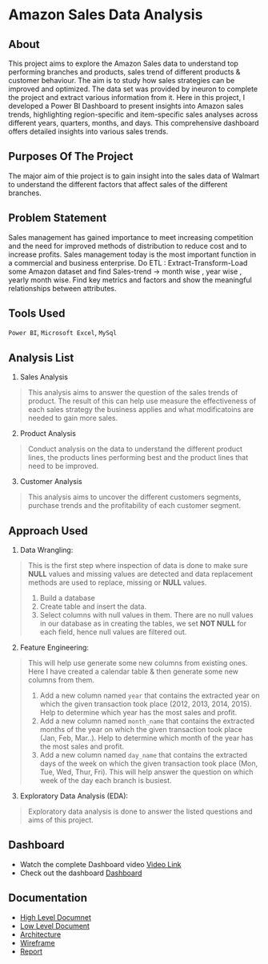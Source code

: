 # Amazon Sales Data Analysis
## About
This project aims to explore the Amazon Sales data to understand top performing branches and products, sales trend of different products & customer behaviour. The aim is to study how sales strategies can be improved and optimized. The data set was provided by ineuron to complete the project and extract various information from it.
Here in this project, I developed a Power BI Dashboard to present insights into Amazon sales trends, highlighting region-specific and item-specific sales analyses across different years, quarters, months, and days. This comprehensive dashboard offers detailed insights into various sales trends.

## Purposes Of The Project
The major aim of thie project is to gain insight into the sales data of Walmart to understand the different factors that affect sales of the different branches.

## Problem Statement
Sales management has gained importance to meet increasing competition and the need for improved methods of distribution to reduce cost and to increase profits. Sales management today is the most important function in a commercial and business enterprise.
Do ETL : Extract-Transform-Load some Amazon dataset and find Sales-trend -> month wise , year wise , yearly month wise. 
Find key metrics and factors and show the meaningful relationships between attributes.

## Tools Used
`Power BI`,
`Microsoft Excel`,
`MySql`

## Analysis List
1. Sales Analysis
> This analysis aims to answer the question of the sales trends of product. The result of this can help use measure the effectiveness of each sales strategy the business applies and what modificatoins are needed to gain more sales.

2. Product Analysis
> Conduct analysis on the data to understand the different product lines, the products lines performing best and the product lines that need to be improved.

3. Customer Analysis
> This analysis aims to uncover the different customers segments, purchase trends and the profitability of each customer segment.

## Approach Used
1. Data Wrangling:
> This is the first step where inspection of data is done to make sure **NULL** values and missing values are detected and data replacement methods are used to replace, missing or **NULL** values.
> 1. Build a database
> 2. Create table and insert the data.
> 3. Select columns with null values in them. There are no null values in our database as in creating the tables, we set **NOT NULL** for each field, hence null values are filtered out.

2. Feature Engineering:
>This will help use generate some new columns from existing ones. Here I have created a calendar table & then generate some new columns from them.
>1. Add a new column named `year` that contains the extracted year on which the given transaction took place (2012, 2013, 2014, 2015). Help to determine which year has the most sales and profit.
>2. Add a new column named `month_name` that contains the extracted months of the year on which the given transaction took place (Jan, Feb, Mar..). Help to determine which month of the year has the most sales and profit.
> 3. Add a new column named `day_name` that contains the extracted days of the week on which the given transaction took place (Mon, Tue, Wed, Thur, Fri). This will help answer the question on which week of the day each branch is busiest.

3. Exploratory Data Analysis (EDA):
>Exploratory data analysis is done to answer the listed questions and aims of this project.

## Dashboard
* Watch the complete Dashboard video [Video Link](https://www.youtube.com/watch?v=AXy5okhiFeY&t=1s)
* Check out the dashboard [Dashboard](https://www.novypro.com/profile_about/sandeep-borase?Popup=memberProject&Data=1714909286862x790781689201478600
)

## Documentation
* [High Level Documnet](https://github.com/Sandeepborse77/Ineuron-Internship-Amazon-Sales-Project/blob/main/HLD%20Document.pdf)
* [Low Level Document](https://github.com/Sandeepborse77/Ineuron-Internship-Amazon-Sales-Project/blob/main/LLD%20Document.pdf)
* [Architecture](https://github.com/Sandeepborse77/Ineuron-Internship-Amazon-Sales-Project/blob/main/Architecture.pdf)
* [Wireframe](https://github.com/Sandeepborse77/Ineuron-Internship-Amazon-Sales-Project/blob/main/Wireframe.pdf)
* [Report]()





